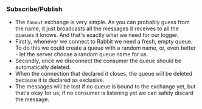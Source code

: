 ### Subscribe/Publish

* The `fanout` exchange is very simple. As you can probably guess from the name, it just broadcasts all the messages it 
receives to all the queues it knows. And that's exactly what we need for our logger.
* Firstly, whenever we connect to Rabbit we need a fresh, empty queue. To do this we could create a queue with a random name, 
or, even better - let the server choose a random queue name for us.
* Secondly, once we disconnect the consumer the queue should be automatically deleted.
* When the connection that declared it closes, the queue will be deleted because it is declared as exclusive.
* The messages will be lost if no queue is bound to the exchange yet, but that's okay for us; if no consumer is 
listening yet we can safely discard the message.

